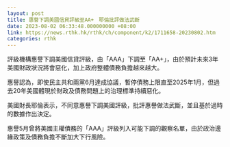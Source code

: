 ```yaml
---
layout: post
title: 惠譽下調美國信貸評級至AA+　耶倫批評做法武斷
date: 2023-08-02 06:33:48.000000000 +08:00
link: https://news.rthk.hk/rthk/ch/component/k2/1711658-20230802.htm
categories: rthk
---
```


評級機構惠譽下調美國信貸評級，由「AAA」下調至「AA+」，由於預計未來3年美國財政狀況將會惡化，加上政府整體債務負擔越來越大。

惠譽認為，即使民主共和兩黨6月達成協議，暫停債務上限直至2025年1月，但過去20年美國體現於財政及債務問題上的治理標準持續惡化。

美國財長耶倫表示，不同意惠譽下調美國評級，批評惠譽做法武斷，並且基於過時的數據作出決定。

惠譽5月曾將美國主權債務的「AAA」評級列入可能下調的觀察名單，由於政治邊緣政策及債務負擔不斷加大下行風險。
